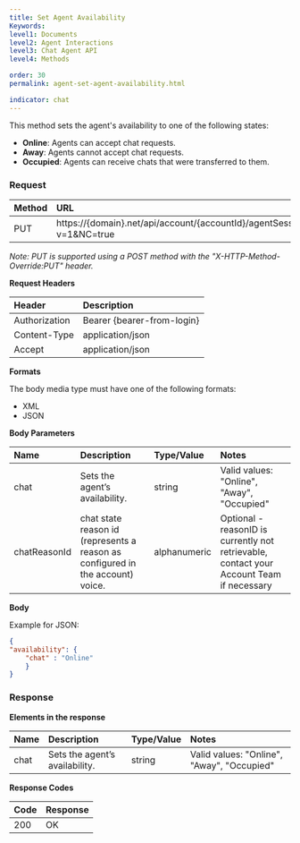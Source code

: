 ```yaml
---
title: Set Agent Availability
Keywords:
level1: Documents
level2: Agent Interactions
level3: Chat Agent API
level4: Methods

order: 30
permalink: agent-set-agent-availability.html

indicator: chat
---
```


This method sets the agent's availability to one of the following states:

- **Online**: Agents can accept chat requests.
- **Away**: Agents cannot accept chat requests.
- **Occupied**: Agents can receive chats that were transferred to them.

### Request

| Method | URL |
| :--- | :--- |
| PUT | https://{domain}.net/api/account/{accountId}/agentSession/{agentSessionId}/availability?v=1&NC=true |

*Note: PUT is supported using a POST method with the "X-HTTP-Method-Override:PUT" header.*

**Request Headers**

| Header | Description |
| :--- | :--- |
| Authorization| Bearer {bearer-from-login} |
| Content-Type | application/json |
| Accept | application/json |

**Formats**

The body media type must have one of the following formats:

- XML
- JSON

**Body Parameters**

| Name | Description | Type/Value | Notes |
| :--- | :--- | :--- | :--- |
| chat | Sets the agent’s availability. | string | Valid values: "Online", "Away", "Occupied"
| chatReasonId           | chat state reason id (represents a reason as configured in the account) voice.                                                                                        | alphanumeric           | Optional - reasonID is currently not retrievable, contact your Account Team if necessary |

**Body**

Example for JSON:

```json
{
"availability": {
    "chat" : "Online"
    }
}

```

### Response

**Elements in the response**

| Name | Description | Type/Value | Notes |
| :--- | :--- | :--- | :--- |
| chat | Sets the agent’s availability. | string | Valid values: "Online", "Away", "Occupied" |

**Response Codes**

| Code | Response |
| :--- | :--- |
| 200 | OK |
